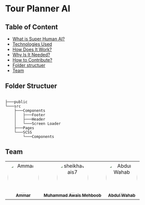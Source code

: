 # Tour Planner AI

## Table of Content

- [What is Super Human AI?](#what-is-super-human-ai)
- [Technologies Used](#technologies-used)
- [How Does It Work?](#how-does-it-work)
- [Why Is It Needed?](#why-is-it-needed)
- [How to Contribute?](#how-to-contribute)
- [Folder structuer](#folder-structuer)
- [Team](#team)


## Folder Structuer

```

├───public
└───src
    ├───Components
    │   ├───Footer
    │   ├───Header
    │   └───Screen Loader
    ├───Pages
    └───SCSS
        └───Components

```




## Team


<table align="center">
    <tbody>
        <tr>
            <td align="center">
                <a href="https://github.com/iammar99">
                    <img src="https://avatars.githubusercontent.com/iammar99" width="100px" style="border-radius:50%;" alt="Ammar"/>
                    <br />
                    <sub><b>Ammar</b></sub>
                </a> 
            </td>
            <td align="center">
                <a href="https://github.com/sheikhawais7">
                    <img src="https://avatars.githubusercontent.com/sheikhawais7" width="100px" style="border-radius:50%;" alt="sheikhawais7"/>
                    <br />
                    <sub><b>Muhammad Awais Mehboob</b></sub>
                </a> 
            </td>
            <td align="center">
                <a href="https://github.com/wahawahaabbabb">
                    <img src="https://avatars.githubusercontent.com/wahaabb" width="100px" style="border-radius:50%;" alt="Abdul Wahab"/>
                    <br />
                    <sub><b>Abdul Wahab</b></sub>
                </a> 
            </td>
        </tr> 
    </tbody>
</table>
